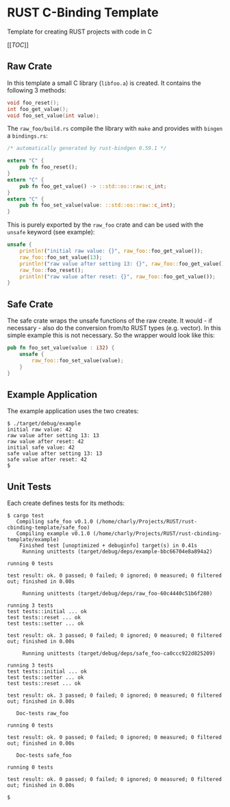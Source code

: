 # RUST C-Binding Template

Template for creating RUST projects with code in C

[[_TOC_]]

## Raw Crate

In this template a small C library (`libfoo.a`) is created. It contains the
following 3 methods:

```c
void foo_reset();
int foo_get_value();
void foo_set_value(int value);
```

The `raw_foo/build.rs` compile the library with `make` and provides with
`bingen` a `bindings.rs`:

```rust
/* automatically generated by rust-bindgen 0.59.1 */

extern "C" {
    pub fn foo_reset();
}
extern "C" {
    pub fn foo_get_value() -> ::std::os::raw::c_int;
}
extern "C" {
    pub fn foo_set_value(value: ::std::os::raw::c_int);
}
```

This is purely exported by the `raw_foo` crate and can be used with the
`unsafe` keyword (see example):

```rust
unsafe {
	println!("initial raw value: {}", raw_foo::foo_get_value());
	raw_foo::foo_set_value(13);
	println!("raw value after setting 13: {}", raw_foo::foo_get_value());
	raw_foo::foo_reset();
	println!("raw value after reset: {}", raw_foo::foo_get_value());
}
```

## Safe Crate

The safe crate wraps the unsafe functions of the raw create. It would - if
necessary - also do the conversion from/to RUST types (e.g. vector). In this
simple example this is not necessary. So the wrapper would look like this:

```rust
pub fn foo_set_value(value : i32) {
	unsafe {
		raw_foo::foo_set_value(value);
	}
}
```

## Example Application

The example application uses the two creates:

```
$ ./target/debug/example
initial raw value: 42
raw value after setting 13: 13
raw value after reset: 42
initial safe value: 42
safe value after setting 13: 13
safe value after reset: 42
$
```
## Unit Tests

Each create defines tests for its methods:

```
$ cargo test
   Compiling safe_foo v0.1.0 (/home/charly/Projects/RUST/rust-cbinding-template/safe_foo)
   Compiling example v0.1.0 (/home/charly/Projects/RUST/rust-cbinding-template/example)
    Finished test [unoptimized + debuginfo] target(s) in 0.41s
     Running unittests (target/debug/deps/example-bbc66704e8a894a2)

running 0 tests

test result: ok. 0 passed; 0 failed; 0 ignored; 0 measured; 0 filtered out; finished in 0.00s

     Running unittests (target/debug/deps/raw_foo-60c4440c51b6f280)

running 3 tests
test tests::initial ... ok
test tests::reset ... ok
test tests::setter ... ok

test result: ok. 3 passed; 0 failed; 0 ignored; 0 measured; 0 filtered out; finished in 0.00s

     Running unittests (target/debug/deps/safe_foo-ca0ccc922d825209)

running 3 tests
test tests::initial ... ok
test tests::setter ... ok
test tests::reset ... ok

test result: ok. 3 passed; 0 failed; 0 ignored; 0 measured; 0 filtered out; finished in 0.00s

   Doc-tests raw_foo

running 0 tests

test result: ok. 0 passed; 0 failed; 0 ignored; 0 measured; 0 filtered out; finished in 0.00s

   Doc-tests safe_foo

running 0 tests

test result: ok. 0 passed; 0 failed; 0 ignored; 0 measured; 0 filtered out; finished in 0.00s

$
```
